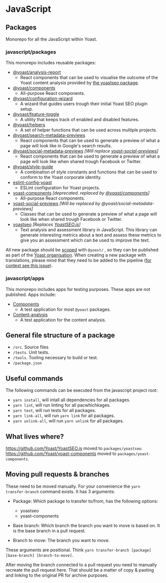 # JavaScript

## Packages

Monorepo for all the JavaScript within Yoast.

### javascript/packages

This monorepo includes reusable packages:

- [@yoast/analysis-report](packages/analysis-report)
  - React components that can be used to visualise the outcome of the Yoast content analysis provided by [the yoastseo package](packages/yoastseo).
- [@yoast/components](packages/components)
  - All-purpose React components.
- [@yoast/configuration-wizard](packages/configuration-wizard)
  - A wizard that guides users trough their initial Yoast SEO plugin setup.
- [@yoast/feature-toggle](packages/feature-toggle)
  - A utility that keeps track of enabled and disabled features.
- [@yoast/helpers](packages/helpers)
  - A set of helper functions that can be used across multiple projects.
- [@yoast/search-metadata-previews](packages/search-metadata-previews)
  - React components that can be used to generate a preview of what a page will look like in Google's search results.
- [@yoast/social-metadata-previews](packages/social-metadata-previews) *[Will replace [yoast-social-previews](packages/yoast-social-previews)]*
  - React components that can be used to generate a preview of what a page will look like when shared trough Facebook or Twitter.
- [@yoast/style-guide](packages/style-guide)
  - A combination of style constants and functions that can be used to conform to the Yoast corporate identity.
- [eslint-config-yoast](packages/eslint)
  - ESLint configuration for Yoast projects.
- [yoast-components](packages/yoast-components) *[deprecated. replaced by [@yoast/components](packages/components)]*
  - All-purpose React components.
- [yoast-social-previews](packages/yoast-social-previews) *[Will be replaced by @yoast/social-metadata-previews]*
  - Classes that can be used to generate a preview of what a page will look like when shared trough Facebook or Twitter.
- [yoastseo](packages/yoastseo) *[Replaces [YoastSEO.js](https://github.com/yoast//yoastseo.js)]*
  - Text analysis and assessment library in JavaScript. This library can generate interesting metrics about a text and assess these metrics to give you an assessment which can be used to improve the text.

All new package should be [scoped](https://docs.npmjs.com/misc/scope) with `@yoast/` , so they can be published as part of the [Yoast organisation](https://www.npmjs.com/org/yoast). When creating a new package with translations, please mind that they need to be added to the pipeline ([for context see this issue](https://github.com/Yoast/wordpress-seo/issues/13360)).

### javascript/apps

This monorepo includes apps for testing purposes. These apps are not published. Apps include:

- [Components](apps/components)
  - A test application for most `@yoast` packages.
- [Content-analysis](apps/content-analysis)
  - A test application for the content analysis.

## General file structure of a package

- `/src`. Source files
- `/tests`. Unit tests.
- `/tools`. Tooling necessary to build or test.
- `/package.json`

## Useful commands

The following commands can be executed from the javascript project root:

* `yarn install`, will intall all dependencies for all packages.
* `yarn lint`, will run linting for all pacwhichkages.
* `yarn test`, will run tests for all packages.
* `yarn link-all`, will run `yarn link` for all packages.
* `yarn unlink-all`, will run `yarn unlink` for all packages.

## What lives where?

https://github.com/Yoast/YoastSEO.js moved to `packages/yoastseo`.
https://github.com/Yoast/yoast-components moved to `packages/yoast-components`.

## Moving pull requests & branches

These need to be moved manually. For your convenience the `yarn transfer-branch` command exists. It has 3 arguments:

* Package: Which package to transfer to/from, has the following options:

    * yoastseo
    * yoast-components

* Base branch: Which branch the branch you want to move is based on. It is the base branch in a pull request.

* Branch to move: The branch you want to move.

These arguments are positional. Think `yarn transfer-branch [package] [base-branch] [branch-to-move]`.

After moving the branch connected to a pull request you need to manually recreate the pull request here. That should be a matter of copy & pasting and linking to the original PR for archive purposes.
